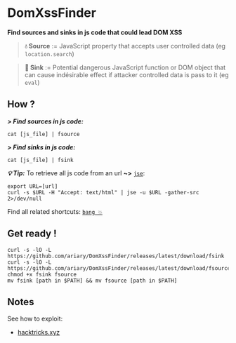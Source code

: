 # DomXssFinder

**Find sources and sinks in js code that could lead DOM XSS**

> **💧 Source** := JavaScript property that accepts user controlled data (eg `location.search`)

> **🚰 Sink** := Potential dangerous JavaScript function or DOM object that can cause indésirable effect if attacker controlled data is pass to it (eg `eval`)

## How ?

***> Find sources in js code:***

```shell
cat [js_file] | fsource
```

***> Find sinks in js code:***

```shell
cat [js_file] | fsink
```

***💡 Tip:***
To retrieve all js code from an url **~>** [`jse`](https://github.com/ariary/JSextractor):
```shell
export URL=[url]
curl -s $URL -H "Accept: text/html" | jse -u $URL -gather-src 2>/dev/null
```

Find all related shortcuts: [`bang 💥`](https://github.com/ariary/bang/blob/main/EXAMPLES.md#find-dom-xss)

## Get ready !
```shell
curl -s -lO -L https://github.com/ariary/DomXssFinder/releases/latest/download/fsink 
curl -s -lO -L https://github.com/ariary/DomXssFinder/releases/latest/download/fsource
chmod +x fsink fsource
mv fsink [path in $PATH] && mv fsource [path in $PATH]
```

## Notes

See how to exploit:
 * [hacktricks.xyz](https://book.hacktricks.xyz/pentesting-web/xss-cross-site-scripting/dom-xss)

